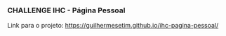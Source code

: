 ### CHALLENGE IHC - Página Pessoal

Link para o projeto: https://guilhermesetim.github.io/ihc-pagina-pessoal/